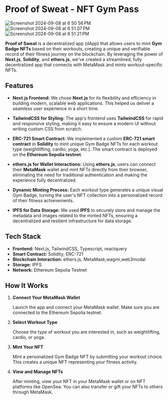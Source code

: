 # Proof of Sweat - NFT Gym Pass

![Screenshot 2024-09-08 at 6 50 56 PM](https://github.com/user-attachments/assets/113140e6-8c91-438e-9256-6ff63d791b12)
![Screenshot 2024-09-08 at 6 51 07 PM](https://github.com/user-attachments/assets/814fb3ee-2108-48d5-afa9-4da4566791ad)
![Screenshot 2024-09-08 at 6 51 21 PM](https://github.com/user-attachments/assets/94d4354c-a736-4b14-9cb4-d4dc6c9a18fe)


**Proof of Sweat** is a decentralized app (dApp) that allows users to mint **Gym Badge NFTs** based on their workouts, creating a unique and verifiable record of their fitness journey on the blockchain. By leveraging the power of **Next.js**, **Solidity**, and **ethers.js**, we've created a streamlined, fully decentralized app that connects with MetaMask and mints workout-specific NFTs.

## Features

- **Next.js Frontend:** We chose **Next.js** for its flexibility and efficiency in building modern, scalable web applications. This helped us deliver a seamless user experience in a short time.
  
- **TailwindCSS for Styling:** The app's frontend uses **TailwindCSS** for rapid and responsive styling, making it easy to ensure a modern UI without writing custom CSS from scratch.

- **ERC-721 Smart Contract:** We implemented a custom **ERC-721 smart contract** in **Solidity** to mint unique Gym Badge NFTs for each workout type (weightlifting, cardio, yoga, etc.). The smart contract is deployed on the **Ethereum Sepolia testnet**.

- **ethers.js for Wallet Interactions:** Using **ethers.js**, users can connect their **MetaMask** wallet and mint NFTs directly from their browser, eliminating the need for traditional authentication and making the experience fully decentralized.

- **Dynamic Minting Process:** Each workout type generates a unique visual Gym Badge, turning the user's NFT collection into a personalized record of their fitness achievements. 

- **IPFS for Data Storage:** We used **IPFS** to securely store and manage the metadata and images related to the minted NFTs, ensuring a decentralized and resilient infrastructure for data storage.

## Tech Stack

- **Frontend:** Next.js, TailwindCSS, Typescript, reactquery
- **Smart Contract:** Solidity, ERC-721
- **Blockchain Interaction:** ethers.js, MetaMask,wagmi,web3modal
- **Storage:** IPFS
- **Network:** Ethereum Sepolia Testnet

## How It Works

1. **Connect Your MetaMask Wallet**

   Launch the app and connect your MetaMask wallet. Make sure you are connected to the Ethereum Sepolia testnet.

2. **Select Workout Type**

   Choose the type of workout you are interested in, such as weightlifting, cardio, or yoga.

3. **Mint Your NFT**

   Mint a personalized Gym Badge NFT by submitting your workout choice. This creates a unique NFT representing your fitness activity.

4. **View and Manage NFTs**

   After minting, view your NFT in your MetaMask wallet or on NFT platforms like OpenSea. You can also transfer or gift your NFTs to others through MetaMask.




